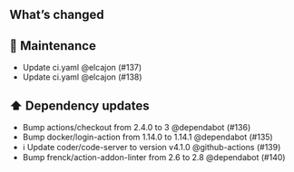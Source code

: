 ## What’s changed
## 🧰 Maintenance

- Update ci.yaml @elcajon (#137)
- Update ci.yaml @elcajon (#138)

## ⬆️ Dependency updates

- Bump actions/checkout from 2.4.0 to 3 @dependabot (#136)
- Bump docker/login-action from 1.14.0 to 1.14.1 @dependabot (#135)
- ℹ️ Update coder/code-server to version v4.1.0 @github-actions (#139)
- Bump frenck/action-addon-linter from 2.6 to 2.8 @dependabot (#140)
